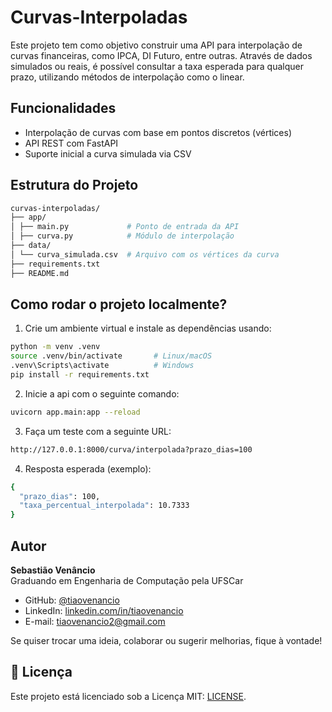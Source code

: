 # Curvas-Interpoladas
Este projeto tem como objetivo construir uma API para interpolação de curvas financeiras, como IPCA, DI Futuro, entre outras. Através de dados simulados ou reais, é possível consultar a taxa esperada para qualquer prazo, utilizando métodos de interpolação como o linear.


## Funcionalidades
- Interpolação de curvas com base em pontos discretos (vértices)
- API REST com FastAPI
- Suporte inicial a curva simulada via CSV


## Estrutura do Projeto
```bash
curvas-interpoladas/
├── app/
│ ├── main.py             # Ponto de entrada da API
│ ├── curva.py            # Módulo de interpolação
├── data/
│ └── curva_simulada.csv  # Arquivo com os vértices da curva
├── requirements.txt
├── README.md
```

## Como rodar o projeto localmente?

1. Crie um ambiente virtual e instale as dependências usando:
```bash
python -m venv .venv
source .venv/bin/activate       # Linux/macOS
.venv\Scripts\activate          # Windows
pip install -r requirements.txt 
```

2. Inicie a api com o seguinte comando:
``` bash
uvicorn app.main:app --reload
```

3. Faça um teste com a seguinte URL:
``` bash
http://127.0.0.1:8000/curva/interpolada?prazo_dias=100 
```

4.  Resposta esperada (exemplo):
``` bash
{
  "prazo_dias": 100,
  "taxa_percentual_interpolada": 10.7333
}
```

## Autor
**Sebastião Venâncio**  
Graduando em Engenharia de Computação pela UFSCar

- GitHub: [@tiaovenancio](https://github.com/TiaoVenanincio)
- LinkedIn: [linkedin.com/in/tiaovenancio](https://www.linkedin.com/in/sebastiao-venancio/)
- E-mail: tiaovenancio2@gmail.com

Se quiser trocar uma ideia, colaborar ou sugerir melhorias, fique à vontade!

## 📄 Licença

Este projeto está licenciado sob a Licença MIT: [LICENSE](LICENSE).